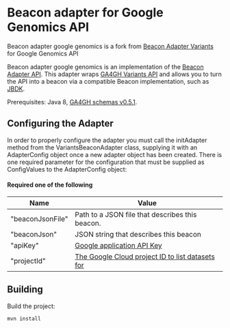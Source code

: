 # Beacon adapter for Google Genomics API

Beacon adapter google genomics is a fork from [Beacon Adapter Variants](https://github.com/mcupak/beacon-adapter-variants) for Google Genomics API

Beacon adapter google genomics is an implementation of the [Beacon Adapter API](https://github.com/mcupak/beacon-adapter-api). This adapter wraps [GA4GH Variants API](http://ga4gh-schemas.readthedocs.io/en/latest/api/variants.html) and allows you to turn the API into a beacon via a compatible Beacon implementation, such as [JBDK](https://github.com/mcupak/beacon-java).

Prerequisites: Java 8, [GA4GH schemas v0.5.1](https://github.com/ga4gh/ga4gh-schemas/releases/tag/v0.5.1).

## Configuring the Adapter

In order to properly configure the adapter you must call the initAdapter method from the VariantsBeaconAdapter class, supplying it with an AdapterConfig object once a new adapter object has been created.
There is one required parameter for the configuration that must be supplied as ConfigValues to the AdapterConfig object:

#### Required one of the following
| Name | Value |
|--- | ---|
| "beaconJsonFile" | Path to a JSON file that describes this beacon. |
| "beaconJson" | JSON string that describes this beacon |
| "apiKey" | [Google application API Key](https://cloud.google.com/genomics/auth#APIKey) |
| "projectId" | [The Google Cloud project ID to list datasets for](https://cloud.google.com/genomics/reference/rest/v1/datasets/list) |

## Building

Build the project:

    mvn install
